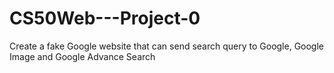 # CS50Web---Project-0
Create a fake Google website that can send search query to Google, Google Image and Google Advance Search
